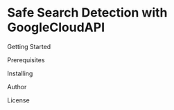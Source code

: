  # Safe Search Detection with GoogleCloudAPI

Getting Started

Prerequisites

Installing

Author

License
